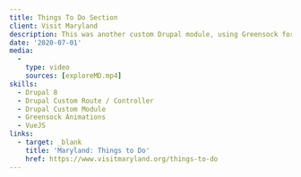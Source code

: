 ```yaml
---
title: Things To Do Section
client: Visit Maryland
description: This was another custom Drupal module, using Greensock for the animation and Vue for switching the content and the event handling.
date: '2020-07-01'
media:
  -
    type: video
    sources: [exploreMD.mp4]
skills:
  - Drupal 8
  - Drupal Custom Route / Controller
  - Drupal Custom Module
  - Greensock Animations
  - VueJS
links:
  - target: _blank
    title: 'Maryland: Things to Do'
    href: https://www.visitmaryland.org/things-to-do
---
```



